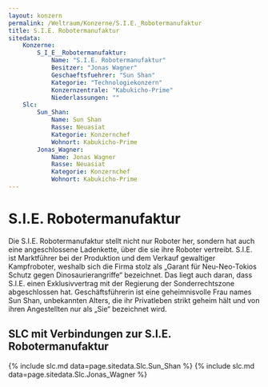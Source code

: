 ```yaml
---
layout: konzern
permalink: /Weltraum/Konzerne/S.I.E._Robotermanufaktur
title: S.I.E. Robotermanufaktur
sitedata:
    Konzerne:
        S_I_E__Robotermanufaktur:
            Name: "S.I.E. Robotermanufaktur"
            Besitzer: "Jonas Wagner"
            Geschaeftsfuehrer: "Sun Shan"
            Kategorie: "Technologiekonzern"
            Konzernzentrale: "Kabukicho-Prime"
            Niederlassungen: ""
    Slc:
        Sun_Shan:
            Name: Sun Shan
            Rasse: Neuasiat
            Kategorie: Konzernchef
            Wohnort: Kabukicho-Prime
        Jonas_Wagner:
            Name: Jonas Wagner
            Rasse: Neuasiat
            Kategorie: Konzernchef
            Wohnort: Kabukicho-Prime
---
```


# S.I.E. Robotermanufaktur

Die S.I.E. Robotermanufaktur stellt nicht nur Roboter her, sondern hat auch eine angeschlossene Ladenkette, über die sie ihre Roboter vertreibt. S.I.E. ist Marktführer bei der Produktion und dem Verkauf gewaltiger Kampfroboter, weshalb sich die Firma stolz als &bdquo;Garant für Neu-Neo-Tokios Schutz gegen Dinosaurierangriffe&ldquo; bezeichnet. Das liegt auch daran, dass S.I.E. einen Exklusivvertrag mit der Regierung der Sonderrechtszone abgeschlossen hat. Geschäftsführerin ist eine geheimnisvolle Frau names Sun Shan, unbekannten Alters, die ihr Privatleben strikt geheim hält und von ihren Angestellten nur als &bdquo;Sie&ldquo; bezeichnet wird.

## SLC mit Verbindungen zur S.I.E. Robotermanufaktur

{% include slc.md data=page.sitedata.Slc.Sun_Shan %}
{% include slc.md data=page.sitedata.Slc.Jonas_Wagner %}